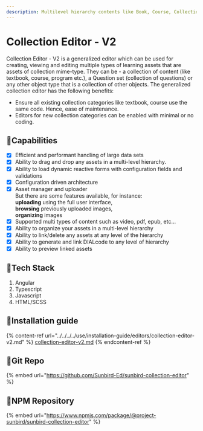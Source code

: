 ```yaml
---
description: Multilevel hierarchy contents like Book, Course, Collection, etc.
---
```


# Collection Editor - V2

Collection Editor - V2 is a generalized editor which can be used for creating, viewing and editing multiple types of learning assets that are assets of collection mime-type. They can be - a collection of content (like textbook, course, program etc.), a Question set (collection of questions) or any other object type that is a collection of other objects. The generalized collection editor has the following benefits:

* Ensure all existing collection categories like textbook, course use the same code. Hence, ease of maintenance.
* Editors for new collection categories can be enabled with minimal or no coding.

## :stars:Capabilities

* [x] Efficient and performant handling of large data sets
* [x] Ability to drag and drop any assets in a multi-level hierarchy.
* [x] Ability to load dynamic reactive forms with configuration fields and validations
* [x] Configuration driven architecture
* [x] Asset manager and uploader\
  But there are some features available, for instance:\
  **uploading** using the full user interface,\
  **browsing** previously uploaded images,\
  **organizing** images
* [x] Supported multi types of content such as video, pdf, epub, etc…
* [x] Ability to organize your assets in a multi-level hierarchy
* [x] Ability to link/delete any assets at any level of the hierarchy
* [x] Ability to generate and link DIALcode to any level of hierarchy
* [x] Ability to preview linked assets

## :stars:Tech Stack

1. Angular
2. Typescript
3. Javascript
4. HTML/SCSS

## :stars:Installation guide

{% content-ref url="../../../../use/installation-guide/editors/collection-editor-v2.md" %}
[collection-editor-v2.md](../../../../use/installation-guide/editors/collection-editor-v2.md)
{% endcontent-ref %}

## :stars:Git Repo

{% embed url="https://github.com/Sunbird-Ed/sunbird-collection-editor" %}

## :stars:NPM Repository

{% embed url="https://www.npmjs.com/package/@project-sunbird/sunbird-collection-editor" %}
